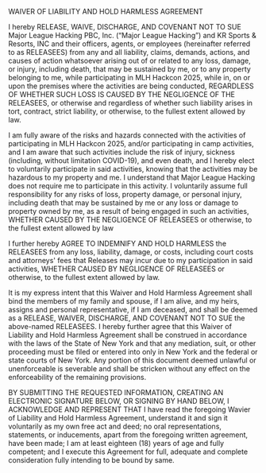 WAIVER OF LIABILITY AND HOLD HARMLESS AGREEMENT

I hereby RELEASE, WAIVE, DISCHARGE, AND COVENANT NOT TO SUE Major League Hacking PBC, Inc. (“Major League Hacking”) and KR Sports & Resorts, INC and their officers, agents, or employees (hereinafter referred to as RELEASEES) from any and all liability, claims, demands, actions, and causes of action whatsoever arising out of or related to any loss, damage, or injury, including death, that may be sustained by me, or to any property belonging to me, while participating in MLH Hackcon 2025, while in, on or upon the premises where the activities are being conducted, REGARDLESS OF WHETHER SUCH LOSS IS CAUSED BY THE NEGLIGENCE OF THE RELEASEES, or otherwise and regardless of whether such liability arises in tort, contract, strict liability, or otherwise, to the fullest extent allowed by law.

I am fully aware of the risks and hazards connected with the activities of participating in MLH Hackcon 2025, and/or participating in camp activities, and I am aware that such activities include the risk of injury, sickness (including, without limitation COVID-19), and even death, and I hereby elect to voluntarily participate in said activities, knowing that the activities may be hazardous to my property and me. I understand that Major League Hacking does not require me to participate in this activity. I voluntarily assume full responsibility for any risks of loss, property damage, or personal injury, including death that may be sustained by me or any loss or damage to property owned by me, as a result of being engaged in such an activities, WHETHER CAUSED BY THE NEGLIGENCE OF RELEASEES or otherwise, to the fullest extent allowed by law

I further hereby AGREE TO INDEMNIFY AND HOLD HARMLESS the RELEASEES from any loss, liability, damage, or costs, including court costs and attorneys' fees that Releases may incur due to my participation in said activities, WHETHER CAUSED BY NEGLIGENCE OF RELEASEES or otherwise, to the fullest extent allowed by law.

It is my express intent that this Waiver and Hold Harmless Agreement shall bind the members of my family and spouse, if I am alive, and my heirs, assigns and personal representative, if I am deceased, and shall be deemed as a RELEASE, WAIVER, DISCHARGE, AND COVENANT NOT TO SUE the above-named RELEASEES. I hereby further agree that this Waiver of Liability and Hold Harmless Agreement shall be construed in accordance with the laws of the State of New York and that any mediation, suit, or other proceeding must be filed or entered into only in New York and the federal or state courts of New York. Any portion of this document deemed unlawful or unenforceable is severable and shall be stricken without any effect on the enforceability of the remaining provisions.

BY SUBMITTING THE REQUESTED INFORMATION, CREATING AN ELECTRONIC SIGNATURE BELOW, OR SIGNING BY HAND BELOW, I ACKNOWLEDGE AND REPRESENT THAT I have read the foregoing Wavier of Liability and Hold Harmless Agreement, understand it and sign it voluntarily as my own free act and deed; no oral representations, statements, or inducements, apart from the foregoing written agreement, have been made; I am at least eighteen (18) years of age and fully competent; and I execute this Agreement for full, adequate and complete consideration fully intending to be bound by same.
